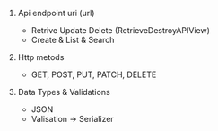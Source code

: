 1. Api endpoint     uri (url)
    - Retrive Update Delete (RetrieveDestroyAPIView)
    - Create & List & Search

2. Http metods
    - GET, POST, PUT, PATCH, DELETE

3. Data Types & Validations
    - JSON
    - Valisation -> Serializer